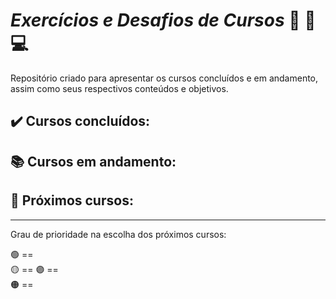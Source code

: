# *Exercícios e Desafios de Cursos* 📝 📖 💻

Repositório criado para apresentar os cursos concluídos e em andamento, assim como seus respectivos conteúdos e objetivos. 

## ✔️ Cursos concluídos:


  
## 📚 Cursos em andamento:



## 📅 Próximos cursos:






  ---
  Grau de prioridade na escolha dos próximos cursos: 
  
  🟢 ==   
  🟡 ==
  🟣 ==      
  🟠 ==  


